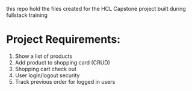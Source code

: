 this repo hold the files created for the HCL Capstone project built during fullstack training
# Project Requirements:
 1. Show a list of products
 2. Add product to shopping card (CRUD)
 3. Shopping cart check out
 4. User login/logout security
 5. Track previous order for logged in users
